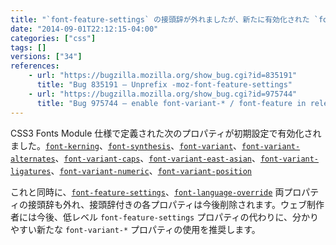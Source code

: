```yaml
---
title: "`font-feature-settings` の接頭辞が外れましたが、新たに有効化された `font-variant-*` プロパティが推奨されています"
date: "2014-09-01T22:12:15-04:00"
categories: ["css"]
tags: []
versions: ["34"]
references:
    - url: "https://bugzilla.mozilla.org/show_bug.cgi?id=835191"
      title: "Bug 835191 – Unprefix -moz-font-feature-settings"
    - url: "https://bugzilla.mozilla.org/show_bug.cgi?id=975744"
      title: "Bug 975744 – enable font-variant-* / font-feature in release by default"
---
```

CSS3 Fonts Module 仕様で定義された次のプロパティが初期設定で有効化されました。[`font-kerning`](https://developer.mozilla.org/docs/Web/CSS/font-kerning)、[`font-synthesis`](https://developer.mozilla.org/docs/Web/CSS/font-synthesis)、[`font-variant`](https://developer.mozilla.org/docs/Web/CSS/font-variant)、[`font-variant-alternates`](https://developer.mozilla.org/docs/Web/CSS/font-variant-alternates)、[`font-variant-caps`](https://developer.mozilla.org/docs/Web/CSS/font-variant-caps)、[`font-variant-east-asian`](https://developer.mozilla.org/docs/Web/CSS/font-variant-east-asian)、[`font-variant-ligatures`](https://developer.mozilla.org/docs/Web/CSS/font-variant-ligatures)、[`font-variant-numeric`](https://developer.mozilla.org/docs/Web/CSS/font-variant-numeric)、[`font-variant-position`](https://developer.mozilla.org/docs/Web/CSS/font-variant-position)

これと同時に、[`font-feature-settings`](https://developer.mozilla.org/docs/Web/CSS/font-feature-settings)、[`font-language-override`](https://developer.mozilla.org/docs/Web/CSS/font-language-override) 両プロパティの接頭辞も外れ、接頭辞付きの各プロパティは今後削除されます。ウェブ制作者には今後、低レベル `font-feature-settings` プロパティの代わりに、分かりやすい新たな `font-variant-*` プロパティの使用を推奨します。
